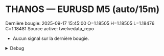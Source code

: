 # THANOS — EURUSD M5 (auto/15m)
Dernière bougie: 2025-09-17 15:45:00  O=1.18505  H=1.18505  L=1.18476  C=1.18481
Source active: twelvedata_repo

- Aucun signal sur la dernière bougie.

<details><summary>Debug</summary>

- TD_API_KEY manquant.

</details>